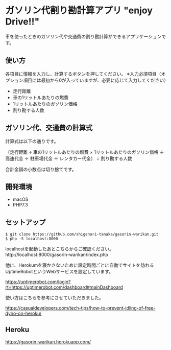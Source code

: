 # ガソリン代割り勘計算アプリ "enjoy Drive!!"
車を使ったときのガソリン代や交通費の割り勘計算ができるアプリケーションです。

## 使い方
各項目に情報を入力し、計算するボタンを押してください。
※入力必須項目（オプション項目には最初から0が入っていますが、必要に応じて入力してください）
- 走行距離
- 車の1リットルあたりの燃費
- 1リットルあたりのガソリン価格
- 割り勘する人数

## ガソリン代、交通費の計算式
計算式は以下の通りです。

（走行距離 ÷ 車の1リットルあたりの燃費 × 1リットルあたりのガソリン価格 ＋ 高速代金 ＋ 駐車場代金 ＋ レンタカー代金） ÷ 割り勘する人数

合計金額の小数点は切り捨てです。

## 開発環境
- macOS
- PHP7.3

## セットアップ

```
$ git clone https://github.com/shigenori-tanaka/gasorin-warikan.git
$ php -S localhost:8000
```
localhostを起動したあとこちらからご確認ください。
http://localhost:8000/gasorin-warikan/index.php

他に、Herokumを寝かさないために設定時間ごとに自動でサイトを訪れるUptimeRobotというWebサービスを設定しています。


https://uptimerobot.com/login?rt=https://uptimerobot.com/dashboard#mainDashboard

使い方はこちらを参考にさせていただきました。

https://casualdevelopers.com/tech-tips/how-to-prevent-idling-of-free-dyno-on-heroku/


## Heroku
https://gasorin-warikan.herokuapp.com/

